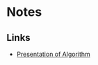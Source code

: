 Notes
=====

Links
-----


* [Presentation of Algorithm](http://www.math.ucla.edu/~wittman/10c.1.11s/Lectures/Raids/ACO.pdf)
